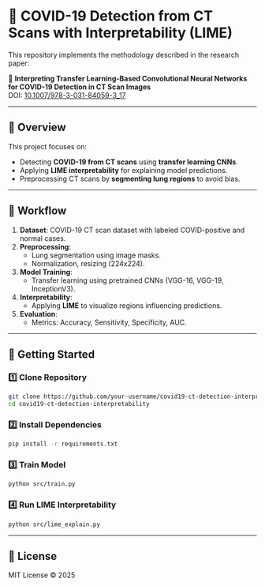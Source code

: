 # 🧠 COVID-19 Detection from CT Scans with Interpretability (LIME)

This repository implements the methodology described in the research paper:

📄 **Interpreting Transfer Learning-Based Convolutional Neural Networks for COVID-19 Detection in CT Scan Images**  
DOI: [10.1007/978-3-031-84059-3_17](https://link.springer.com/chapter/10.1007/978-3-031-84059-3_17)

---

## 📜 Overview
This project focuses on:
- Detecting **COVID-19 from CT scans** using **transfer learning CNNs**.
- Applying **LIME interpretability** for explaining model predictions.
- Preprocessing CT scans by **segmenting lung regions** to avoid bias.

---

## 🧠 Workflow
1. **Dataset**: COVID-19 CT scan dataset with labeled COVID-positive and normal cases.
2. **Preprocessing**:
   - Lung segmentation using image masks.
   - Normalization, resizing (224x224).
3. **Model Training**:
   - Transfer learning using pretrained CNNs (VGG-16, VGG-19, InceptionV3).
4. **Interpretability**:
   - Applying **LIME** to visualize regions influencing predictions.
5. **Evaluation**:
   - Metrics: Accuracy, Sensitivity, Specificity, AUC.

---

## 🚀 Getting Started
### 1️⃣ Clone Repository
```bash
git clone https://github.com/your-username/covid19-ct-detection-interpretability.git
cd covid19-ct-detection-interpretability
```

### 2️⃣ Install Dependencies
```bash
pip install -r requirements.txt
```

### 3️⃣ Train Model
```bash
python src/train.py
```

### 4️⃣ Run LIME Interpretability
```bash
python src/lime_explain.py
```

---

## 📜 License
MIT License © 2025
